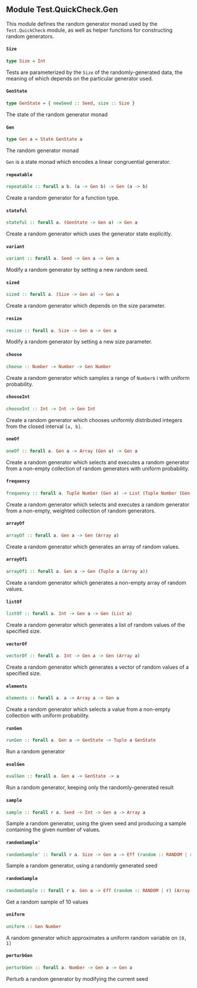 ## Module Test.QuickCheck.Gen

This module defines the random generator monad used by the `Test.QuickCheck`
module, as well as helper functions for constructing random generators.

#### `Size`

``` purescript
type Size = Int
```

Tests are parameterized by the `Size` of the randomly-generated data,
the meaning of which depends on the particular generator used.

#### `GenState`

``` purescript
type GenState = { newSeed :: Seed, size :: Size }
```

The state of the random generator monad

#### `Gen`

``` purescript
type Gen a = State GenState a
```

The random generator monad

`Gen` is a state monad which encodes a linear congruential generator.

#### `repeatable`

``` purescript
repeatable :: forall a b. (a -> Gen b) -> Gen (a -> b)
```

Create a random generator for a function type.

#### `stateful`

``` purescript
stateful :: forall a. (GenState -> Gen a) -> Gen a
```

Create a random generator which uses the generator state explicitly.

#### `variant`

``` purescript
variant :: forall a. Seed -> Gen a -> Gen a
```

Modify a random generator by setting a new random seed.

#### `sized`

``` purescript
sized :: forall a. (Size -> Gen a) -> Gen a
```

Create a random generator which depends on the size parameter.

#### `resize`

``` purescript
resize :: forall a. Size -> Gen a -> Gen a
```

Modify a random generator by setting a new size parameter.

#### `choose`

``` purescript
choose :: Number -> Number -> Gen Number
```

Create a random generator which samples a range of `Number`s i
with uniform probability.

#### `chooseInt`

``` purescript
chooseInt :: Int -> Int -> Gen Int
```

Create a random generator which chooses uniformly distributed
integers from the closed interval `[a, b]`.

#### `oneOf`

``` purescript
oneOf :: forall a. Gen a -> Array (Gen a) -> Gen a
```

Create a random generator which selects and executes a random generator from
a non-empty collection of random generators with uniform probability.

#### `frequency`

``` purescript
frequency :: forall a. Tuple Number (Gen a) -> List (Tuple Number (Gen a)) -> Gen a
```

Create a random generator which selects and executes a random generator from
a non-empty, weighted collection of random generators.

#### `arrayOf`

``` purescript
arrayOf :: forall a. Gen a -> Gen (Array a)
```

Create a random generator which generates an array of random values.

#### `arrayOf1`

``` purescript
arrayOf1 :: forall a. Gen a -> Gen (Tuple a (Array a))
```

Create a random generator which generates a non-empty array of random values.

#### `listOf`

``` purescript
listOf :: forall a. Int -> Gen a -> Gen (List a)
```

Create a random generator which generates a list of random values of the specified size.

#### `vectorOf`

``` purescript
vectorOf :: forall a. Int -> Gen a -> Gen (Array a)
```

Create a random generator which generates a vector of random values of a specified size.

#### `elements`

``` purescript
elements :: forall a. a -> Array a -> Gen a
```

Create a random generator which selects a value from a non-empty collection with
uniform probability.

#### `runGen`

``` purescript
runGen :: forall a. Gen a -> GenState -> Tuple a GenState
```

Run a random generator

#### `evalGen`

``` purescript
evalGen :: forall a. Gen a -> GenState -> a
```

Run a random generator, keeping only the randomly-generated result

#### `sample`

``` purescript
sample :: forall r a. Seed -> Int -> Gen a -> Array a
```

Sample a random generator, using the given seed and producing a sample
containing the given number of values.

#### `randomSample'`

``` purescript
randomSample' :: forall r a. Size -> Gen a -> Eff (random :: RANDOM | r) (Array a)
```

Sample a random generator, using a randomly generated seed

#### `randomSample`

``` purescript
randomSample :: forall r a. Gen a -> Eff (random :: RANDOM | r) (Array a)
```

Get a random sample of 10 values

#### `uniform`

``` purescript
uniform :: Gen Number
```

A random generator which approximates a uniform random variable on `[0, 1]`

#### `perturbGen`

``` purescript
perturbGen :: forall a. Number -> Gen a -> Gen a
```

Perturb a random generator by modifying the current seed


